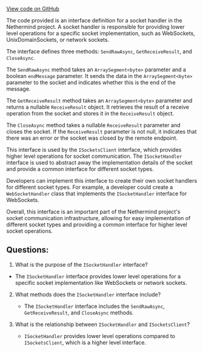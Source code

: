 [View code on GitHub](https://github.com/nethermindeth/nethermind/Nethermind.Sockets/ISocketHandler.cs)

The code provided is an interface definition for a socket handler in the Nethermind project. A socket handler is responsible for providing lower level operations for a specific socket implementation, such as WebSockets, UnixDomainSockets, or network sockets. 

The interface defines three methods: `SendRawAsync`, `GetReceiveResult`, and `CloseAsync`. 

The `SendRawAsync` method takes an `ArraySegment<byte>` parameter and a boolean `endMessage` parameter. It sends the data in the `ArraySegment<byte>` parameter to the socket and indicates whether this is the end of the message. 

The `GetReceiveResult` method takes an `ArraySegment<byte>` parameter and returns a nullable `ReceiveResult` object. It retrieves the result of a receive operation from the socket and stores it in the `ReceiveResult` object. 

The `CloseAsync` method takes a nullable `ReceiveResult` parameter and closes the socket. If the `ReceiveResult` parameter is not null, it indicates that there was an error or the socket was closed by the remote endpoint. 

This interface is used by the `ISocketsClient` interface, which provides higher level operations for socket communication. The `ISocketHandler` interface is used to abstract away the implementation details of the socket and provide a common interface for different socket types. 

Developers can implement this interface to create their own socket handlers for different socket types. For example, a developer could create a `WebSocketHandler` class that implements the `ISocketHandler` interface for WebSockets. 

Overall, this interface is an important part of the Nethermind project's socket communication infrastructure, allowing for easy implementation of different socket types and providing a common interface for higher level socket operations.
## Questions: 
 1. What is the purpose of the `ISocketHandler` interface?
   - The `ISocketHandler` interface provides lower level operations for a specific socket implementation like WebSockets or network sockets.

2. What methods does the `ISocketHandler` interface include?
   - The `ISocketHandler` interface includes the `SendRawAsync`, `GetReceiveResult`, and `CloseAsync` methods.

3. What is the relationship between `ISocketHandler` and `ISocketsClient`?
   - `ISocketHandler` provides lower level operations compared to `ISocketsClient`, which is a higher level interface.
